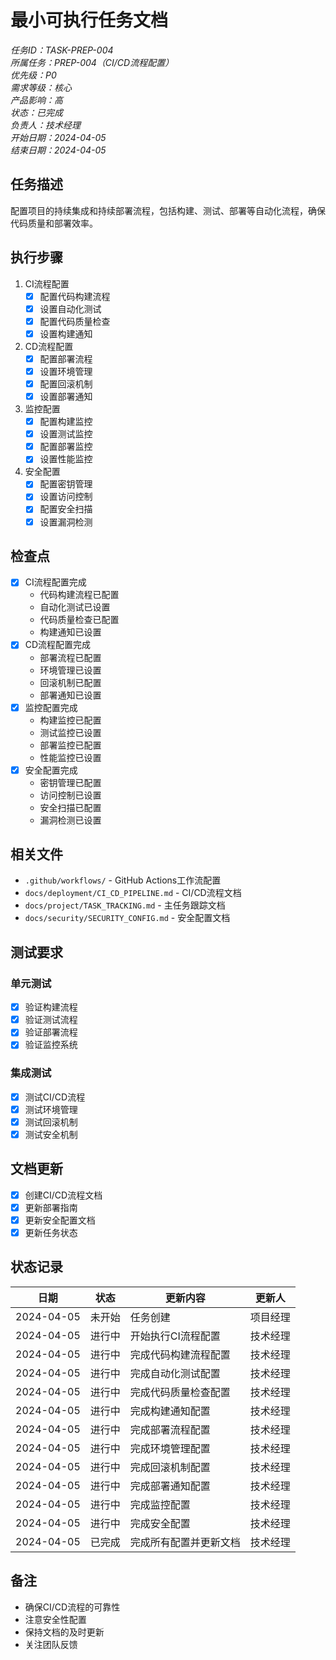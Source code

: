 # 最小可执行任务文档

*任务ID：TASK-PREP-004*  
*所属任务：PREP-004（CI/CD流程配置）*  
*优先级：P0*  
*需求等级：核心*  
*产品影响：高*  
*状态：已完成*  
*负责人：技术经理*  
*开始日期：2024-04-05*  
*结束日期：2024-04-05*

## 任务描述
配置项目的持续集成和持续部署流程，包括构建、测试、部署等自动化流程，确保代码质量和部署效率。

## 执行步骤
1. CI流程配置
   - [x] 配置代码构建流程
   - [x] 设置自动化测试
   - [x] 配置代码质量检查
   - [x] 设置构建通知

2. CD流程配置
   - [x] 配置部署流程
   - [x] 设置环境管理
   - [x] 配置回滚机制
   - [x] 设置部署通知

3. 监控配置
   - [x] 配置构建监控
   - [x] 设置测试监控
   - [x] 配置部署监控
   - [x] 设置性能监控

4. 安全配置
   - [x] 配置密钥管理
   - [x] 设置访问控制
   - [x] 配置安全扫描
   - [x] 设置漏洞检测

## 检查点
- [x] CI流程配置完成
  - 代码构建流程已配置
  - 自动化测试已设置
  - 代码质量检查已配置
  - 构建通知已设置
- [x] CD流程配置完成
  - 部署流程已配置
  - 环境管理已设置
  - 回滚机制已配置
  - 部署通知已设置
- [x] 监控配置完成
  - 构建监控已配置
  - 测试监控已设置
  - 部署监控已配置
  - 性能监控已设置
- [x] 安全配置完成
  - 密钥管理已配置
  - 访问控制已设置
  - 安全扫描已配置
  - 漏洞检测已设置

## 相关文件
- `.github/workflows/` - GitHub Actions工作流配置
- `docs/deployment/CI_CD_PIPELINE.md` - CI/CD流程文档
- `docs/project/TASK_TRACKING.md` - 主任务跟踪文档
- `docs/security/SECURITY_CONFIG.md` - 安全配置文档

## 测试要求
### 单元测试
- [x] 验证构建流程
- [x] 验证测试流程
- [x] 验证部署流程
- [x] 验证监控系统

### 集成测试
- [x] 测试CI/CD流程
- [x] 测试环境管理
- [x] 测试回滚机制
- [x] 测试安全机制

## 文档更新
- [x] 创建CI/CD流程文档
- [x] 更新部署指南
- [x] 更新安全配置文档
- [x] 更新任务状态

## 状态记录
| 日期 | 状态 | 更新内容 | 更新人 |
|------|------|---------|--------|
| 2024-04-05 | 未开始 | 任务创建 | 项目经理 |
| 2024-04-05 | 进行中 | 开始执行CI流程配置 | 技术经理 |
| 2024-04-05 | 进行中 | 完成代码构建流程配置 | 技术经理 |
| 2024-04-05 | 进行中 | 完成自动化测试配置 | 技术经理 |
| 2024-04-05 | 进行中 | 完成代码质量检查配置 | 技术经理 |
| 2024-04-05 | 进行中 | 完成构建通知配置 | 技术经理 |
| 2024-04-05 | 进行中 | 完成部署流程配置 | 技术经理 |
| 2024-04-05 | 进行中 | 完成环境管理配置 | 技术经理 |
| 2024-04-05 | 进行中 | 完成回滚机制配置 | 技术经理 |
| 2024-04-05 | 进行中 | 完成部署通知配置 | 技术经理 |
| 2024-04-05 | 进行中 | 完成监控配置 | 技术经理 |
| 2024-04-05 | 进行中 | 完成安全配置 | 技术经理 |
| 2024-04-05 | 已完成 | 完成所有配置并更新文档 | 技术经理 |

## 备注
- 确保CI/CD流程的可靠性
- 注意安全性配置
- 保持文档的及时更新
- 关注团队反馈 